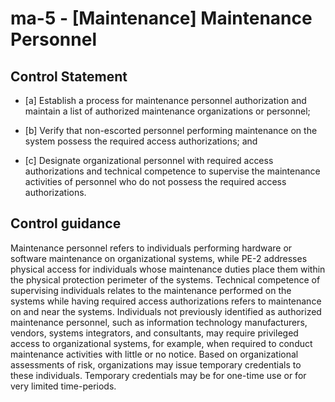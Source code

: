 # ma-5 - \[Maintenance\] Maintenance Personnel

## Control Statement

- \[a\] Establish a process for maintenance personnel authorization and maintain a list of authorized maintenance organizations or personnel;

- \[b\] Verify that non-escorted personnel performing maintenance on the system possess the required access authorizations; and

- \[c\] Designate organizational personnel with required access authorizations and technical competence to supervise the maintenance activities of personnel who do not possess the required access authorizations.

## Control guidance

Maintenance personnel refers to individuals performing hardware or software maintenance on organizational systems, while PE-2 addresses physical access for individuals whose maintenance duties place them within the physical protection perimeter of the systems. Technical competence of supervising individuals relates to the maintenance performed on the systems while having required access authorizations refers to maintenance on and near the systems. Individuals not previously identified as authorized maintenance personnel, such as information technology manufacturers, vendors, systems integrators, and consultants, may require privileged access to organizational systems, for example, when required to conduct maintenance activities with little or no notice. Based on organizational assessments of risk, organizations may issue temporary credentials to these individuals. Temporary credentials may be for one-time use or for very limited time-periods.
